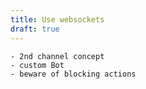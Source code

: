 ```yaml
---
title: Use websockets
draft: true
---
```


    - 2nd channel concept
    - custom Bot
    - beware of blocking actions
